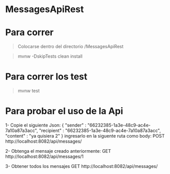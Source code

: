 # MessagesApiRest

# Para correr
>Colocarse dentro del directorio /MessagesApiRest
	
>mvnw -DskipTests clean install

# Para correr los test
>mvnw test 

# Para probar el uso de la Api

1- Copie el siguiente Json:
{
    "sender" : "66232385-1a3e-48c9-ac4e-7a10a87a3acc",
    "recipient" : "66232385-1a3e-48c9-ac4e-7a10a87a3acc",
    "content" : "ya quisiera 2"
}
ingresarlo en la siguente ruta como body:
POST http://localhost:8082/api/messages/

2- Obtenga el mensaje creado anteriormente:
GET http://localhost:8082/api/messages/1

3- Obtener todos los mensajes
GET http://localhost:8082/api/messages/







